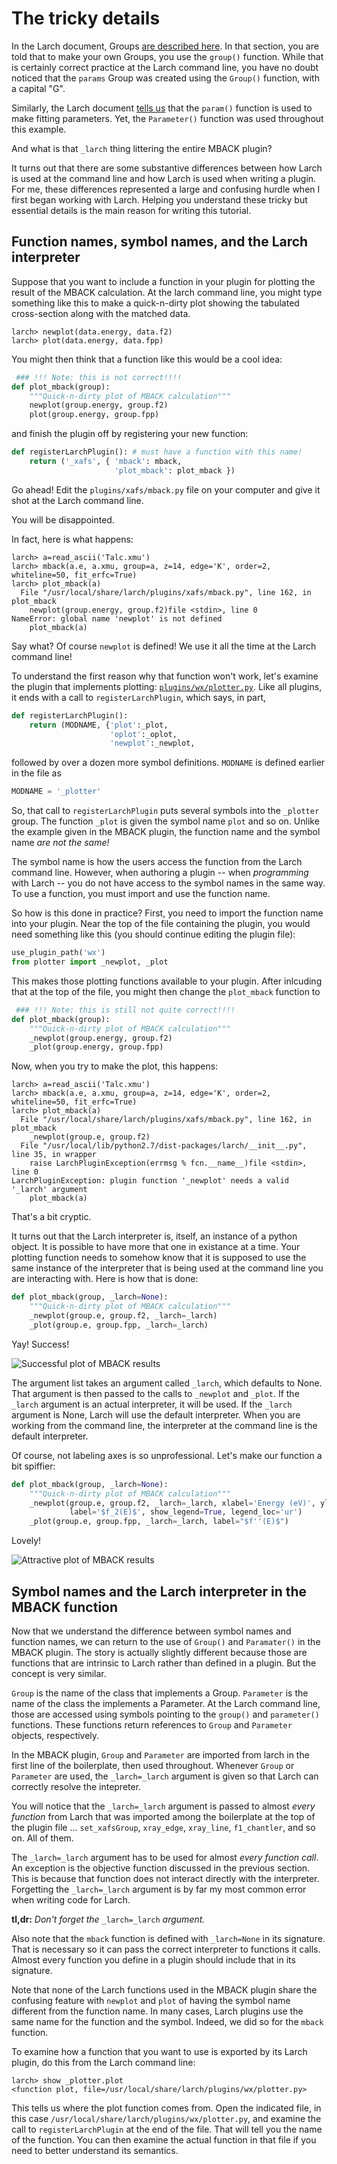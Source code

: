 # The tricky details

In the Larch document, Groups
[are described here](http://xraypy.github.io/xraylarch/tutorial/datatypes.html#groups).
In that section, you are told that to make your own Groups, you use
the `group()` function.  While that is certainly correct practice at
the Larch command line, you have no doubt noticed that the `params`
Group was created using the `Group()` function, with a capital "G".

Similarly, the Larch document
[tells us](http://xraypy.github.io/xraylarch/fitting/parameters.html)
that the `param()` function is used to make fitting parameters.  Yet,
the `Parameter()` function was used throughout this example.

And what is that `_larch` thing littering the entire MBACK plugin?

It turns out that there are some substantive differences between how
Larch is used at the command line and how Larch is used when writing a
plugin.  For me, these differences represented a large and confusing
hurdle when I first began working with Larch.  Helping you understand
these tricky but essential details is the main reason for writing this
tutorial.

## Function names, symbol names, and the Larch interpreter

Suppose that you want to include a function in your plugin for
plotting the result of the MBACK calculation.  At the larch command
line, you might type something like this to make a quick-n-dirty plot
showing the tabulated cross-section along with the matched data.

```
larch> newplot(data.energy, data.f2)
larch> plot(data.energy, data.fpp)
```

You might then think that a function like this would be a cool idea:

```python
 ### !!! Note: this is not correct!!!!
def plot_mback(group):
	"""Quick-n-dirty plot of MBACK calculation"""
	newplot(group.energy, group.f2)
	plot(group.energy, group.fpp)
```

and finish the plugin off by registering your new function:


```python
def registerLarchPlugin(): # must have a function with this name!
    return ('_xafs', { 'mback': mback,
                       'plot_mback': plot_mback })
```

Go ahead!  Edit the `plugins/xafs/mback.py` file on your computer and
give it shot at the Larch command line.

You will be disappointed.

In fact, here is what happens:

```
larch> a=read_ascii('Talc.xmu')
larch> mback(a.e, a.xmu, group=a, z=14, edge='K', order=2, whiteline=50, fit_erfc=True)
larch> plot_mback(a)
  File "/usr/local/share/larch/plugins/xafs/mback.py", line 162, in plot_mback
    newplot(group.energy, group.f2)file <stdin>, line 0
NameError: global name 'newplot' is not defined
    plot_mback(a)
```

Say what?  Of course `newplot` is defined!  We use it all the time at
the Larch command line!

To understand the first reason why that function won't work, let's
examine the plugin that implements plotting:
[`plugins/wx/plotter.py`](https://github.com/xraypy/xraylarch/blob/master/plugins/wx/plotter.py).
Like all plugins, it ends with a call to `registerLarchPlugin`, which
says, in part,

```python
def registerLarchPlugin():
	return (MODNAME, {'plot':_plot,
                      'oplot':_oplot,
	                  'newplot':_newplot,
```

followed by over a dozen more symbol definitions.  `MODNAME` is
defined earlier in the file as

```python
MODNAME = '_plotter'
```

So, that call to `registerLarchPlugin` puts several symbols into the
`_plotter` group.  The function `_plot` is given the symbol name
`plot` and so on.  Unlike the example given in the MBACK plugin, the
function name and the symbol name *are not the same!*

The symbol name is how the users access the function from the Larch
command line.  However, when authoring a plugin -- when *programming*
with Larch -- you do not have access to the symbol names in the same
way.  To use a function, you must import and use the function name.

So how is this done in practice?  First, you need to import the
function name into your plugin.  Near the top of the file containing
the plugin, you would need something like this (you should continue
editing the plugin file):

```python
use_plugin_path('wx')
from plotter import _newplot, _plot
```

This makes those plotting functions available to your plugin.  After
inlcuding that at the top of the file, you might then change the
`plot_mback` function to

```python
 ### !!! Note: this is still not quite correct!!!!
def plot_mback(group):
	"""Quick-n-dirty plot of MBACK calculation"""
	_newplot(group.energy, group.f2)
	_plot(group.energy, group.fpp)
```

Now, when you try to make the plot, this happens:

```
larch> a=read_ascii('Talc.xmu')
larch> mback(a.e, a.xmu, group=a, z=14, edge='K', order=2, whiteline=50, fit_erfc=True)
larch> plot_mback(a)
  File "/usr/local/share/larch/plugins/xafs/mback.py", line 162, in plot_mback
    _newplot(group.e, group.f2)
  File "/usr/local/lib/python2.7/dist-packages/larch/__init__.py", line 35, in wrapper
    raise LarchPluginException(errmsg % fcn.__name__)file <stdin>, line 0
LarchPluginException: plugin function '_newplot' needs a valid '_larch' argument
    plot_mback(a)
```

That's a bit cryptic.

It turns out that the Larch interpreter is, itself, an instance of a
python object.  It is possible to have more that one in existance at a
time.  Your plotting function needs to somehow know that it is
supposed to use the same instance of the interpreter that is being
used at the command line you are interacting with.  Here is how that
is done:

```python
def plot_mback(group, _larch=None):
    """Quick-n-dirty plot of MBACK calculation"""
    _newplot(group.e, group.f2, _larch=_larch)
    _plot(group.e, group.fpp, _larch=_larch)
```

Yay!  Success!

![Successful plot of MBACK results](mback_unprofessional.png)

The argument list takes an argument called `_larch`, which defaults to
None.  That argument is then passed to the calls to `_newplot` and
`_plot`.  If the `_larch` argument is an actual interpreter, it will
be used.  If the `_larch` argument is None, Larch will use the
default interpreter.  When you are working from the command line, the
interpreter at the command line is the default interpreter.

Of course, not labeling axes is so unprofessional.  Let's make our
function a bit spiffier:

```python
def plot_mback(group, _larch=None):
    """Quick-n-dirty plot of MBACK calculation"""
    _newplot(group.e, group.f2, _larch=_larch, xlabel='Energy (eV)', ylabel='match absorption',
	         label='$f_2(E)$', show_legend=True, legend_loc='ur')
    _plot(group.e, group.fpp, _larch=_larch, label="$f''(E)$")
```

Lovely!

![Attractive plot of MBACK results](mback_spiffy.png)

## Symbol names and the Larch interpreter in the MBACK function

Now that we understand the difference between symbol names and
function names, we can return to the use of `Group()` and
`Paramater()` in the MBACK plugin.  The story is actually slightly
different because those are functions that are intrinsic to Larch
rather than defined in a plugin.  But the concept is very similar.

`Group` is the name of the class that implements a Group.  `Parameter`
is the name of the class the implements a Parameter.  At the Larch
command line, those are accessed using symbols pointing to the
`group()` and `parameter()` functions.  These functions return
references to `Group` and `Parameter` objects, respectively.

In the MBACK plugin, `Group` and `Parameter` are imported from larch
in the first line of the boilerplate, then used throughout.  Whenever 
`Group` or `Parameter` are used, the `_larch=_larch` argument is given
so that Larch can correctly resolve the intepreter.

You will notice that the `_larch=_larch` argument is passed to almost
*every function* from Larch that was imported among the boilerplate at
the top of the plugin file ...  `set_xafsGroup`, `xray_edge`,
`xray_line`, `f1_chantler`, and so on.  All of them.

The `_larch=_larch` argument has to be used for almost *every function
call*.  An exception is the objective function discussed in the
previous section.  This is because that function does not interact
directly with the interpreter.  Forgetting the `_larch=_larch`
argument is by far my most common error when writing code for Larch.

**tl,dr:** *Don't forget the* `_larch=_larch` *argument.*

Also note that the `mback` function is defined with `_larch=None` in
its signature.  That is necessary so it can pass the correct
interpreter to functions it calls.  Almost every function you define
in a plugin should include that in its signature.

Note that none of the Larch functions used in the MBACK plugin share
the confusing feature with `newplot` and `plot` of having the symbol
name different from the function name.  In many cases, Larch plugins
use the same name for the function and the symbol.  Indeed, we did so
for the `mback` function.

To examine how a function that you want to use is exported by its
Larch plugin, do this from the Larch command line:

```
larch> show _plotter.plot
<function plot, file=/usr/local/share/larch/plugins/wx/plotter.py>
```

This tells us where the plot function comes from.  Open the indicated
file, in this case `/usr/local/share/larch/plugins/wx/plotter.py`, and
examine the call to `registerLarchPlugin` at the end of the file.
That will tell you the name of the function.  You can then examine the
actual function in that file if you need to better understand its
semantics.

